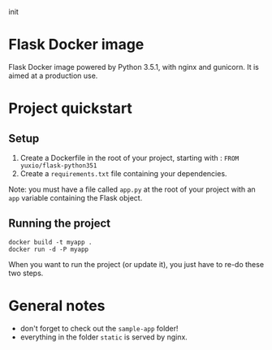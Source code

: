 init
# Flask Docker image

Flask Docker image powered by Python 3.5.1, with nginx and gunicorn. It is
aimed at a production use.

# Project quickstart

## Setup

1. Create a Dockerfile in the root of your project, starting with : `FROM yuxio/flask-python351`
2. Create a `requirements.txt` file containing your dependencies.

Note: you must have a file called `app.py` at the root of your project
with an `app` variable containing the Flask object.

## Running the project

```
docker build -t myapp .
docker run -d -P myapp
```

When you want to run the project (or update it), you just have to re-do these
two steps.

# General notes

- don't forget to check out the `sample-app` folder!
- everything in the folder `static` is served by nginx.
